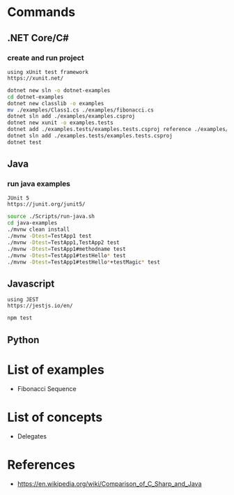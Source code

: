 # Commands
## .NET Core/C#
### create and run project
```iecst
using xUnit test framework
https://xunit.net/
```
```bash
dotnet new sln -o dotnet-examples
cd dotnet-examples
dotnet new classlib -o examples
mv ./examples/Class1.cs ./examples/fibonacci.cs
dotnet sln add ./examples/examples.csproj
dotnet new xunit -o examples.tests
dotnet add ./examples.tests/examples.tests.csproj reference ./examples/examples.csproj
dotnet sln add ./examples.tests/examples.tests.csproj
dotnet test
```
## Java
### run java examples
```iecst
JUnit 5
https://junit.org/junit5/
```
```bash
source ./Scripts/run-java.sh
cd java-examples
./mvnw clean install
./mvnw -Dtest=TestApp1 test
./mvnw -Dtest=TestApp1,TestApp2 test
./mvnw -Dtest=TestApp1#methodname test
./mvnw -Dtest=TestApp1#testHello* test
./mvnw -Dtest=TestApp1#testHello*+testMagic* test
```
## Javascript
```iecst
using JEST
https://jestjs.io/en/
```
```bash
npm test
```
## Python
# List of examples
- Fibonacci Sequence
# List of concepts
- Delegates
# References

- https://en.wikipedia.org/wiki/Comparison_of_C_Sharp_and_Java

